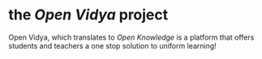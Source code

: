 # the *Open Vidya* project

Open Vidya, which translates to *Open Knowledge* is a platform that offers students and teachers a one stop solution to uniform learning!
